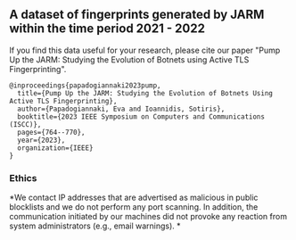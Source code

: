 ## A dataset of fingerprints generated by JARM within the time period 2021 - 2022

If you find this data useful for your research, please cite our paper "Pump Up the JARM: Studying the Evolution of Botnets using Active TLS Fingerprinting". 


```
@inproceedings{papadogiannaki2023pump,
  title={Pump Up the JARM: Studying the Evolution of Botnets Using Active TLS Fingerprinting},
  author={Papadogiannaki, Eva and Ioannidis, Sotiris},
  booktitle={2023 IEEE Symposium on Computers and Communications (ISCC)},
  pages={764--770},
  year={2023},
  organization={IEEE}
}
```


### Ethics

*We contact IP addresses that are advertised as malicious in public blocklists and we do not perform any port scanning. 
In addition, the communication initiated by our machines did not provoke any reaction from system administrators (e.g., email warnings). 
*

